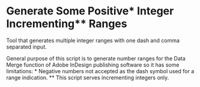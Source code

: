 # Generate Some Positive* Integer Incrementing** Ranges
Tool that generates multiple integer ranges with one dash and comma separated input.

General purpose of this script is to generate number ranges for the Data Merge function of Adobe InDesign publishing software so it has some limitations:
&ast; Negative numbers not accepted as the dash symbol used for a range indication.
&ast;&ast; This script serves incrementing integers only.
